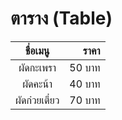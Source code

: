# ตาราง (Table)

|ชื่อเมนู|ราคา|
|:----:|----:|
|ผัดกะเพรา|50 บาท|
|ผัดคะน้า|40 บาท|
|ผัดก๋วยเตี๋ยว|70 บาท|